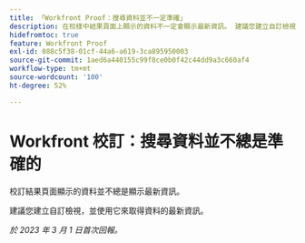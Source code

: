 ```yaml
---
title: 「Workfront Proof：搜尋資料並不一定準確」
description: 在校樣中結果頁面上顯示的資料不一定會顯示最新資訊。 建議您建立自訂檢視並使用該檢視取得您資料的最新資訊。
hidefromtoc: true
feature: Workfront Proof
exl-id: 088c5f38-01cf-44a6-a619-3ca895950003
source-git-commit: 1aed6a440155c99f8ce0b0f42c44dd9a3c660af4
workflow-type: tm+mt
source-wordcount: '100'
ht-degree: 52%

---
```


# Workfront 校訂：搜尋資料並不總是準確的

校訂結果頁面顯示的資料並不總是顯示最新資訊。

建議您建立自訂檢視，並使用它來取得資料的最新資訊。

_於 2023 年 3 月 1 日首次回報。_
